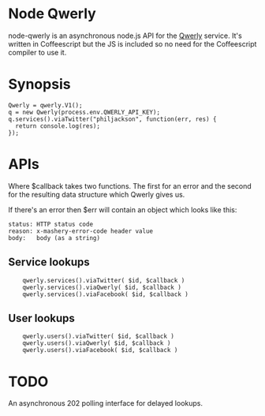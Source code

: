 # Node Qwerly

node-qwerly is an asynchronous node.js API for the
[Qwerly](qwerly.com) service. It's written in Coffeescript but the JS
is included so no need for the Coffeescript compiler to use it.

# Synopsis

    Qwerly = qwerly.V1();
    q = new Qwerly(process.env.QWERLY_API_KEY);
    q.services().viaTwitter("philjackson", function(err, res) {
      return console.log(res);
    });

# APIs

Where $callback takes two functions. The first for an error and the
second for the resulting data structure which Qwerly gives us.

If there's an error then $err will contain an object which looks like
this:

    status: HTTP status code
    reason: x-mashery-error-code header value
    body:   body (as a string)

## Service lookups

        qwerly.services().viaTwitter( $id, $callback )
        qwerly.services().viaQwerly( $id, $callback )
        qwerly.services().viaFacebook( $id, $callback )

## User lookups

        qwerly.users().viaTwitter( $id, $callback )
        qwerly.users().viaQwerly( $id, $callback )
        qwerly.users().viaFacebook( $id, $callback )

# TODO

An asynchronous 202 polling interface for delayed lookups.